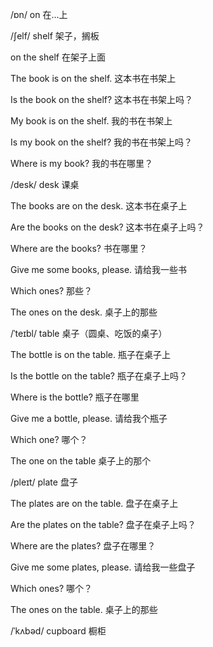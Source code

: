 /ɒn/	on	在...上

/ʃelf/	shelf	架子，搁板

on the shelf	在架子上面

The book is on the shelf.	这本书在书架上

Is the book on the shelf?	这本书在书架上吗？

My book is on the shelf.	我的书在书架上

Is my book on the shelf?	我的书在书架上吗？

Where is my book?	我的书在哪里？



/desk/	desk	课桌

The books are on the desk.	这本书在桌子上

Are the books on the desk?	这本书在桌子上吗？

Where are the books?	书在哪里？

Give me some books, please.	请给我一些书

Which ones?	那些？

The ones on the desk.	桌子上的那些



/ˈteɪbl/	table	桌子（圆桌、吃饭的桌子）

The bottle is on the table.	瓶子在桌子上

Is the bottle on the table?	瓶子在桌子上吗？

Where is the bottle?	瓶子在哪里

Give me a bottle, please.	请给我个瓶子

Which one?	哪个？

The one on the table	桌子上的那个



/pleɪt/	plate	盘子

The plates are on the table.	盘子在桌子上

Are the plates on the table?	盘子在桌子上吗？

Where are the plates?	盘子在哪里？

Give me some plates, please.	请给我一些盘子

Which ones?	哪个？

The ones on the table.	桌子上的那些



/ˈkʌbəd/	cupboard	橱柜

